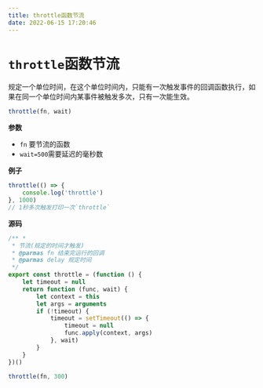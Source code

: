 ```yaml
---
title: throttle函数节流
date: 2022-06-15 17:20:46
---
```

# `throttle`函数节流

规定一个单位时间，在这个单位时间内，只能有一次触发事件的回调函数执行，如果在同一个单位时间内某事件被触发多次，只有一次能生效。

```js
throttle(fn, wait)
```

**参数**

-   `fn` 要节流的函数
-   `wait=500`需要延迟的毫秒数

**例子**

```js
throttle(() => {
    console.log('throttle')
}, 1000)
// 1秒多次触发打印一次`throttle`
```

**源码**

```js
/** *
 * 节流(规定的时间才触发)
 * @parmas fn 结束完运行的回调
 * @parmas delay 规定时间
 */
export const throttle = (function () {
    let timeout = null
    return function (func, wait) {
        let context = this
        let args = arguments
        if (!timeout) {
            timeout = setTimeout(() => {
                timeout = null
                func.apply(context, args)
            }, wait)
        }
    }
})()

throttle(fn, 300)
```